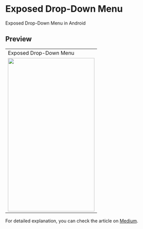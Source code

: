 # Exposed Drop-Down Menu
Exposed Drop-Down Menu in Android

## Preview
<table>
  <tr>
    <td> Exposed Drop-Down Menu </td>  
  </tr>
  <tr>
    <td valign="top"><img src=https://user-images.githubusercontent.com/56589369/128634807-cadd0a8b-22e4-47e9-b8a1-72547de81ef5.png height="480" width="270"></td>
  </tr>
 </table>

For detailed explanation, you can check the article on [Medium](https://emineinan.medium.com/exposed-drop-down-menu-in-android-37b7b3823723).
